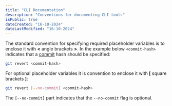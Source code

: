 ```yaml
---
title: "CLI Documentation"
description: "Conventions for documenting CLI tools"
isPublic: true
dateCreated: "16-10-2024"
dateLastModified: "16-10-2024"
---
```


The standard convention for specifying required placeholder variables is to
enclose it with **<** angle brackets **>**. In the example below `<commit-hash>`
indicates that a [commit](commit) hash should be specified:

```sh
git revert <commit-hash>
```

For optional placeholder variables it is convention to enclose it with **[**
square brackets **]**:

```sh
git revert [--no-commit] <commit-hash>
```

The `[--no-commit]` part indicates that the `--no-commit` flag is optional.

